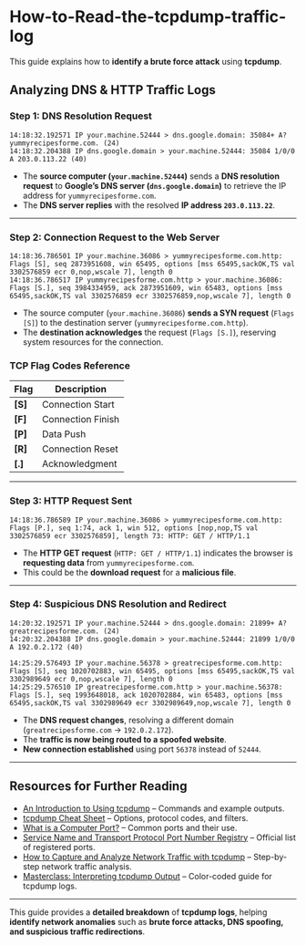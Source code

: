 # How-to-Read-the-tcpdump-traffic-log


This guide explains how to **identify a brute force attack** using **tcpdump**.

## **Analyzing DNS & HTTP Traffic Logs**

### **Step 1: DNS Resolution Request**
```
14:18:32.192571 IP your.machine.52444 > dns.google.domain: 35084+ A? yummyrecipesforme.com. (24)
14:18:32.204388 IP dns.google.domain > your.machine.52444: 35084 1/0/0 A 203.0.113.22 (40)
```
- The **source computer (`your.machine.52444`)** sends a **DNS resolution request** to **Google’s DNS server (`dns.google.domain`)** to retrieve the IP address for `yummyrecipesforme.com`.
- The **DNS server replies** with the resolved **IP address `203.0.113.22`**.

---

### **Step 2: Connection Request to the Web Server**
```
14:18:36.786501 IP your.machine.36086 > yummyrecipesforme.com.http: Flags [S], seq 2873951608, win 65495, options [mss 65495,sackOK,TS val 3302576859 ecr 0,nop,wscale 7], length 0
14:18:36.786517 IP yummyrecipesforme.com.http > your.machine.36086: Flags [S.], seq 3984334959, ack 2873951609, win 65483, options [mss 65495,sackOK,TS val 3302576859 ecr 3302576859,nop,wscale 7], length 0
```
- The source computer (`your.machine.36086`) **sends a SYN request** (`Flags [S]`) to the destination server (`yummyrecipesforme.com.http`).
- The **destination acknowledges** the request (`Flags [S.]`), reserving system resources for the connection.

### **TCP Flag Codes Reference**
| Flag | Description |
|------|------------|
| **[S]**  | Connection Start |
| **[F]**  | Connection Finish |
| **[P]**  | Data Push |
| **[R]**  | Connection Reset |
| **[.]**  | Acknowledgment |

---

### **Step 3: HTTP Request Sent**
```
14:18:36.786589 IP your.machine.36086 > yummyrecipesforme.com.http: Flags [P.], seq 1:74, ack 1, win 512, options [nop,nop,TS val 3302576859 ecr 3302576859], length 73: HTTP: GET / HTTP/1.1
```
- The **HTTP GET request** (`HTTP: GET / HTTP/1.1`) indicates the browser is **requesting data** from `yummyrecipesforme.com`.
- This could be the **download request** for a **malicious file**.

---

### **Step 4: Suspicious DNS Resolution and Redirect**
```
14:20:32.192571 IP your.machine.52444 > dns.google.domain: 21899+ A? greatrecipesforme.com. (24)
14:20:32.204388 IP dns.google.domain > your.machine.52444: 21899 1/0/0 A 192.0.2.172 (40)
```
```
14:25:29.576493 IP your.machine.56378 > greatrecipesforme.com.http: Flags [S], seq 1020702883, win 65495, options [mss 65495,sackOK,TS val 3302989649 ecr 0,nop,wscale 7], length 0
14:25:29.576510 IP greatrecipesforme.com.http > your.machine.56378: Flags [S.], seq 1993648018, ack 1020702884, win 65483, options [mss 65495,sackOK,TS val 3302989649 ecr 3302989649,nop,wscale 7], length 0
```
- The **DNS request changes**, resolving a different domain (`greatrecipesforme.com` → `192.0.2.172`).
- The **traffic is now being routed to a spoofed website**.
- **New connection established** using port `56378` instead of `52444`.

---

## **Resources for Further Reading**

- [An Introduction to Using tcpdump](https://www.tecmint.com/tcpdump-command-examples/) – Commands and example outputs.
- [tcpdump Cheat Sheet](https://danielmiessler.com/study/tcpdump/) – Options, protocol codes, and filters.
- [What is a Computer Port?](https://www.cloudflare.com/learning/network-layer/what-is-a-computer-port/) – Common ports and their use.
- [Service Name and Transport Protocol Port Number Registry](https://www.iana.org/assignments/service-names-port-numbers/service-names-port-numbers.xhtml) – Official list of registered ports.
- [How to Capture and Analyze Network Traffic with tcpdump](https://linuxhint.com/capture-analyze-network-traffic-tcpdump/) – Step-by-step network traffic analysis.
- [Masterclass: Interpreting tcpdump Output](https://www.sans.org/) – Color-coded guide for tcpdump logs.

---

This guide provides a **detailed breakdown** of **tcpdump logs**, helping **identify network anomalies** such as **brute force attacks, DNS spoofing, and suspicious traffic redirections**.
